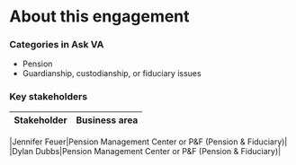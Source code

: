# About this engagement

### Categories in Ask VA

- Pension
- Guardianship, custodianship, or fiduciary issues

### Key stakeholders

|Stakeholder|Business area|
|:--|:--| 

|Jennifer Feuer|Pension Management Center or P&F (Pension & Fiduciary)|
|Dylan Dubbs|Pension Management Center or P&F (Pension & Fiduciary)|
